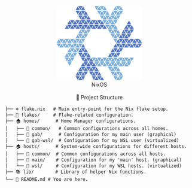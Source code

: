 <div align='center'>
<img src="assets/logo.png" />
</div>
<div align='center'>
NixOS
</div>
<br />
<div align='center'>
📂 Project Structure
</div>

```
├── ❄️ flake.nix   # Main entry-point for the Nix flake setup.
├── 🍧 flakes/     # Flake-related configuration.
├── 🏠 homes/      # Home Manager configurations.
│   ├── 📂 common/   # Common configurations across all homes.
│   ├── 📂 gab/      # Configuration for my main user (graphical)
│   └── 📂 gab-wsl/  # Configuration for my WSL user (virtualized)
├── 🏠 hosts/      # System-wide configurations for different hosts.
│   ├── 📂 common/  # Common configurations across all hosts.
│   ├── 📂 main/    # Configuration for my 'main' host. (graphical)
│   └── 📂 wsl/     # Configuration for my WSL hosts. (virtualized)
├── 📚 lib/        # Library of helper Nix functions.
└── 📜 README.md # You are here.
```

<br />

